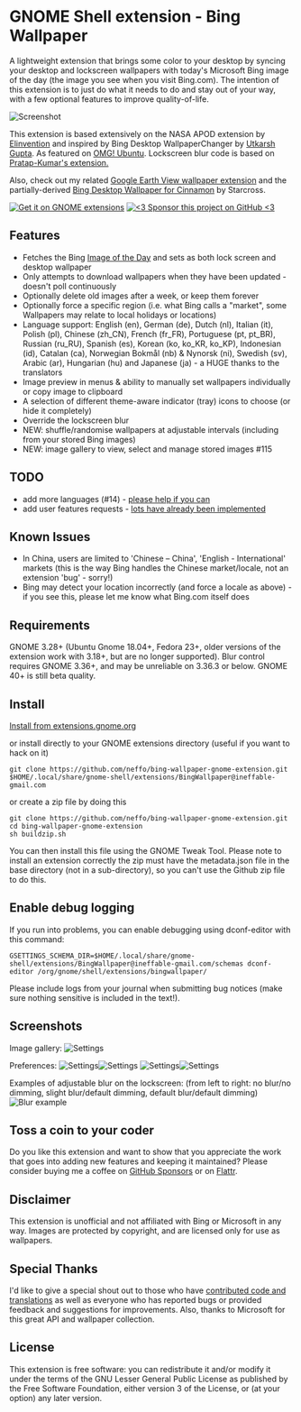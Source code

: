 # GNOME Shell extension - Bing Wallpaper

A lightweight extension that brings some color to your desktop by syncing your desktop and lockscreen wallpapers with today's Microsoft Bing image of the day (the image you see when you visit Bing.com). The intention of this extension is to just do what it needs to do and stay out of your way, with a few optional features to improve quality-of-life.

![Screenshot](/screenshot/notification.png)

This extension is based extensively on the NASA APOD extension by [Elinvention](https://github.com/Elinvention)
and inspired by Bing Desktop WallpaperChanger by [Utkarsh Gupta](https://github.com/UtkarshGpta). As featured on [OMG! Ubuntu](https://www.omgubuntu.co.uk/2017/07/bing-wallpaper-changer-gnome-extension). Lockscreen blur code is based on [Pratap-Kumar's extension.](https://github.com/PRATAP-KUMAR/Control_Blur_Effect_On_Lock_Screen)

Also, check out my related [Google Earth View wallpaper extension](https://github.com/neffo/earth-view-wallpaper-gnome-extension) and the partially-derived [Bing Desktop Wallpaper for Cinnamon](https://github.com/Starcross/bing-wallpaper-cinnamon) by Starcross.

[![Get it on GNOME extensions](/screenshot/get_it_on_gnome_extensions.png)](https://extensions.gnome.org/extension/1262/bing-wallpaper-changer/) [![<3 Sponsor this project on GitHub <3](/screenshot/sponsor.png)](https://github.com/sponsors/neffo)

## Features

* Fetches the Bing [Image of the Day](https://www.microsoft.com/en-us/bing/bing-wallpaper) and sets as both lock screen and desktop wallpaper
* Only attempts to download wallpapers when they have been updated - doesn't poll continuously
* Optionally delete old images after a week, or keep them forever
* Optionally force a specific region (i.e. what Bing calls a "market", some Wallpapers may relate to local holidays or locations)
* Language support: English (en), German (de), Dutch (nl), Italian (it), Polish (pl), Chinese (zh_CN), French (fr_FR), Portuguese (pt, pt_BR), Russian (ru_RU), Spanish (es), Korean (ko, ko_KR, ko_KP), Indonesian (id), Catalan (ca), Norwegian Bokmål (nb) & Nynorsk (ni), Swedish (sv), Arabic (ar), Hungarian (hu) and Japanese (ja) - a HUGE thanks to the translators
* Image preview in menus & ability to manually set wallpapers individually or copy image to clipboard
* A selection of different theme-aware indicator (tray) icons to choose (or hide it completely)
* Override the lockscreen blur
* NEW: shuffle/randomise wallpapers at adjustable intervals (including from your stored Bing images)
* NEW: image gallery to view, select and manage stored images #115

## TODO

* add more languages (#14) - [please help if you can](https://github.com/neffo/bing-wallpaper-gnome-extension/issues/14)
* add user features requests - [lots have already been implemented](https://github.com/neffo/bing-wallpaper-gnome-extension/issues?q=is%3Aissue+label%3Aenhancement+is%3Aclosed)

## Known Issues

* In China, users are limited to 'Chinese – China', 'English - International' markets (this is the way Bing handles the Chinese market/locale, not an extension 'bug' - sorry!)
* Bing may detect your location incorrectly (and force a locale as above) - if you see this, please let me know what Bing.com itself does

## Requirements

GNOME 3.28+ (Ubuntu Gnome 18.04+, Fedora 23+, older versions of the extension work with 3.18+, but are no longer supported). Blur control requires GNOME 3.36+, and may be unreliable on 3.36.3 or below. GNOME 40+ is still beta quality.

## Install

[Install from extensions.gnome.org](https://extensions.gnome.org/extension/1262/bing-wallpaper-changer/)

or install directly to your GNOME extensions directory (useful if you want to hack on it)

```
git clone https://github.com/neffo/bing-wallpaper-gnome-extension.git $HOME/.local/share/gnome-shell/extensions/BingWallpaper@ineffable-gmail.com
```

or create a zip file by doing this

```
git clone https://github.com/neffo/bing-wallpaper-gnome-extension.git
cd bing-wallpaper-gnome-extension
sh buildzip.sh
```

You can then install this file using the GNOME Tweak Tool. Please note to install an extension correctly the zip must have the metadata.json file in the base directory (not in a sub-directory), so you can't use the Github zip file to do this.

## Enable debug logging

If you run into problems, you can enable debugging using dconf-editor with this command:
```
GSETTINGS_SCHEMA_DIR=$HOME/.local/share/gnome-shell/extensions/BingWallpaper@ineffable-gmail.com/schemas dconf-editor /org/gnome/shell/extensions/bingwallpaper/
```

Please include logs from your journal when submitting bug notices (make sure nothing sensitive is included in the text!).

## Screenshots

Image gallery:
![Settings](/screenshot/settings5.png)

Preferences:
![Settings](/screenshot/settings.png)![Settings](/screenshot/settings2.png)
![Settings](/screenshot/settings3.png)![Settings](/screenshot/settings4.png)


Examples of adjustable blur on the lockscreen:
(from left to right: no blur/no dimming, slight blur/default dimming, default blur/default dimming)
![Blur example](/screenshot/blurexample.jpg)

## Toss a coin to your coder

Do you like this extension and want to show that you appreciate the work that goes into adding new features and keeping it maintained? Please consider buying me a coffee on [GitHub Sponsors](https://github.com/sponsors/neffo) or on [Flattr](https://flattr.com/@neffo).

## Disclaimer

This extension is unofficial and not affiliated with Bing or Microsoft in any way. Images are protected by copyright, and are licensed only for use as wallpapers.

## Special Thanks

I'd like to give a special shout out to those who have [contributed code and translations](https://github.com/neffo/bing-wallpaper-gnome-extension/graphs/contributors) as well as everyone who has reported bugs or provided feedback and suggestions for improvements. Also, thanks to Microsoft for this great API and wallpaper collection.

## License

This extension is free software: you can redistribute it and/or modify it under the terms of the GNU Lesser General Public License as published by the Free Software Foundation, either version 3 of the License, or (at your option) any later version.
